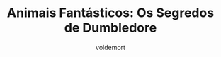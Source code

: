 ---
layout: post
author: voldemort
category: Filmes
post_date: '2022-04-15T17:52:53.919Z'
post_modified: '2022-04-15T17:52:53.919Z'
title: 'Animais Fantásticos: Os Segredos de Dumbledore'
description: 'O professor Alvo Dumbledore sabe que o poderoso mago das trevas Gellert Grindelwald está se movimentando para assumir o controle do mundo mágico. Incapaz de detê-lo sozinho, ele pede ao magizoologista Newt Scamander para liderar uma intrépida equipe de bruxos, bruxas e um corajoso padeiro trouxa em uma missão perigosa, em que eles encontram velhos e novos animais fantásticos e entram em conflito com a crescente legião de seguidores de Grindelwald. Mas com tantas ameaças, quanto tempo poderá Dumbledore permanecer à margem do embate?'
poster_path: /8ZbybiGYe8XM4WGmGlhF0ec5R7u.jpg
tmdb_id: 338953
imdb_id: tt4123432
runtime: 142
release_date: '2022-04-07'
genres:
  - Fantasia
  - Aventura
casts:
  - Eddie Redmayne
  - Jude Law
  - Mads Mikkelsen
  - Ezra Miller
  - Dan Fogler
  - Alison Sudol
crews:
  - David Yates
trailer: hLoc55VAByk
certification: 10
adult: false
vote_average: 7.1
vote_count: 233
qualitys:
  - 1080p
  - 720p
audios:
  - Dual Áudio
  - Português
  - Inglês
extensions:
  - mkv
  - mp4
---